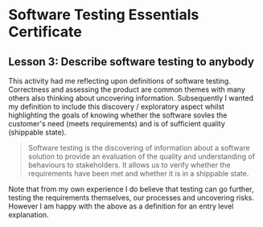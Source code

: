 # Software Testing Essentials Certificate

## Lesson 3: Describe software testing to anybody

This activity had me reflecting upon definitions of software testing. Correctness and assessing the product are common themes with many others also thinking about uncovering information. Subsequently I wanted my definition to include this discovery / exploratory aspect whilst highlighting the goals of knowing whether the software sovles the customer's need (meets requirements) and is of sufficient quality (shippable state).

> Software testing is the discovering of information about a software solution to provide an evaluation of the quality and understanding of behaviours to stakeholders. It allows us to verify whether the requirements have been met and whether it is in a shippable state.

Note that from my own experience I do believe that testing can go further, testing the requirements themselves, our processes and uncovering risks. However I am happy with the above as a definition for an entry level explanation.
